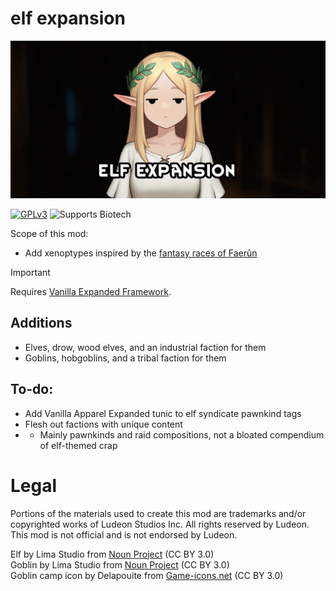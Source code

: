 <!--[![GPLv3][badge-license]](https://www.gnu.org/licenses/gpl-3.0) -->
[badge-license]: https://img.shields.io/badge/License-GPLv3-lightgray
<!--![Supports Royalty][badge-dlc-royalty] supports Royalty DLC-->
[badge-dlc-royalty]: https://img.shields.io/badge/DLC-Royalty-gold
<!--![Supports Ideology][badge-dlc-ideology] supports Ideology DLC-->
[badge-dlc-ideology]: https://img.shields.io/badge/DLC-Ideology-indianred
<!--![Supports Biotech][badge-dlc-biotech] supports Biotech DLC-->
[badge-dlc-biotech]: https://img.shields.io/badge/DLC-Biotech-mediumturquoise
<!--![Supports Anomaly][badge-dlc-anomaly] supports Anomaly DLC-->
[badge-dlc-anomaly]: https://img.shields.io/badge/DLC-Anomaly-darkseagreen

# elf expansion
![](About/Preview.png)

[![GPLv3][badge-license]](https://www.gnu.org/licenses/gpl-3.0) ![Supports Biotech][badge-dlc-biotech]

Scope of this mod:
- Add xenoptypes inspired by the [fantasy races of Faerûn](https://archive.org/details/races-of-faerun)

> [!IMPORTANT]
> Requires [Vanilla Expanded Framework](https://steamcommunity.com/sharedfiles/filedetails/?id=2023507013).

## Additions
- Elves, drow, wood elves, and an industrial faction for them
- Goblins, hobgoblins, and a tribal faction for them

## To-do:
- Add Vanilla Apparel Expanded tunic to elf syndicate pawnkind tags
- Flesh out factions with unique content
- - Mainly pawnkinds and raid compositions, not a bloated compendium of elf-themed crap

# Legal
Portions of the materials used to create this mod are trademarks and/or copyrighted works of Ludeon Studios Inc. All rights reserved by Ludeon. This mod is not official and is not endorsed by Ludeon.

Elf by Lima Studio from [Noun Project](https://thenounproject.com/) (CC BY 3.0)\
Goblin by Lima Studio from [Noun Project](https://thenounproject.com/) (CC BY 3.0)\
Goblin camp icon by Delapouite from [Game-icons.net](https://game-icons.net/) (CC BY 3.0)